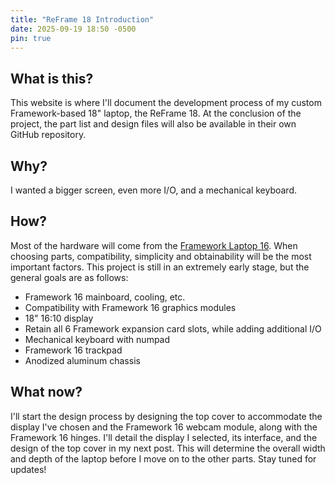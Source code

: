 ```yaml
---
title: "ReFrame 18 Introduction"
date: 2025-09-19 18:50 -0500
pin: true
---
```


## What is this?
This website is where I'll document the development process of my custom Framework-based 18" laptop, the ReFrame 18. At the conclusion of the project, the part list and design files will also be available in their own GitHub repository.

## Why?
I wanted a bigger screen, even more I/O, and a mechanical keyboard.

## How?
Most of the hardware will come from the [Framework Laptop 16](https://frame.work/laptop16). When choosing parts, compatibility, simplicity and obtainability will be the most important factors. This project is still in an extremely early stage, but the general goals are as follows:
- Framework 16 mainboard, cooling, etc.
- Compatibility with Framework 16 graphics modules
- 18" 16:10 display
- Retain all 6 Framework expansion card slots, while adding additional I/O
- Mechanical keyboard with numpad
- Framework 16 trackpad
- Anodized aluminum chassis

## What now?
I'll start the design process by designing the top cover to accommodate the display I've chosen and the Framework 16 webcam module, along with the Framework 16 hinges. I'll detail the display I selected, its interface, and the design of the top cover in my next post. This will determine the overall width and depth of the laptop before I move on to the other parts. Stay tuned for updates!
